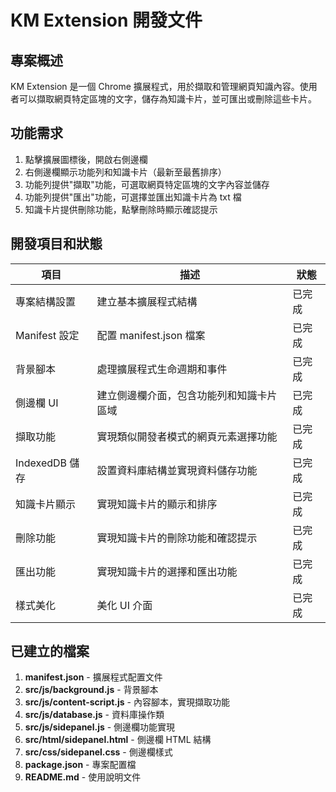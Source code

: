 # KM Extension 開發文件

## 專案概述
KM Extension 是一個 Chrome 擴展程式，用於擷取和管理網頁知識內容。使用者可以擷取網頁特定區塊的文字，儲存為知識卡片，並可匯出或刪除這些卡片。

## 功能需求
1. 點擊擴展圖標後，開啟右側邊欄
2. 右側邊欄顯示功能列和知識卡片（最新至最舊排序）
3. 功能列提供"擷取"功能，可選取網頁特定區塊的文字內容並儲存
4. 功能列提供"匯出"功能，可選擇並匯出知識卡片為 txt 檔
5. 知識卡片提供刪除功能，點擊刪除時顯示確認提示

## 開發項目和狀態

| 項目 | 描述 | 狀態 |
|------|------|------|
| 專案結構設置 | 建立基本擴展程式結構 | 已完成 |
| Manifest 設定 | 配置 manifest.json 檔案 | 已完成 |
| 背景腳本 | 處理擴展程式生命週期和事件 | 已完成 |
| 側邊欄 UI | 建立側邊欄介面，包含功能列和知識卡片區域 | 已完成 |
| 擷取功能 | 實現類似開發者模式的網頁元素選擇功能 | 已完成 |
| IndexedDB 儲存 | 設置資料庫結構並實現資料儲存功能 | 已完成 |
| 知識卡片顯示 | 實現知識卡片的顯示和排序 | 已完成 |
| 刪除功能 | 實現知識卡片的刪除功能和確認提示 | 已完成 |
| 匯出功能 | 實現知識卡片的選擇和匯出功能 | 已完成 |
| 樣式美化 | 美化 UI 介面 | 已完成 |

## 已建立的檔案

1. **manifest.json** - 擴展程式配置文件
2. **src/js/background.js** - 背景腳本
3. **src/js/content-script.js** - 內容腳本，實現擷取功能
4. **src/js/database.js** - 資料庫操作類
5. **src/js/sidepanel.js** - 側邊欄功能實現
6. **src/html/sidepanel.html** - 側邊欄 HTML 結構
7. **src/css/sidepanel.css** - 側邊欄樣式
8. **package.json** - 專案配置檔
9. **README.md** - 使用說明文件